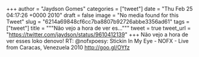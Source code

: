 
+++
author = "Jaydson Gomes"
categories = ["tweet"]
date = "Thu Feb 25 04:17:26 +0000 2010"
draft = false
image = "No media found for this Tweet"
slug = "6214a69848cf6cc7ba8807b92726abbe3356ad61"
tags = ["tweet"]
title = """Não vejo a hora de ver es..."""
tweet = true
tweet_url = "https://twitter.com/jaydson/status/9610412139"
+++
Não vejo a hora de ver esses loko denovo! RT: @nofxpoesy: Stickin In My Eye - NOFX - Live from Caracas, Venezuela 2010 http://goo.gl/OYfz
